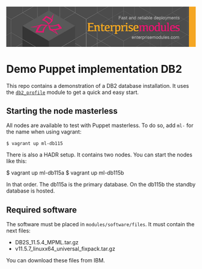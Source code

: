 [![Enterprise Modules](https://raw.githubusercontent.com/enterprisemodules/public_images/master/banner1.jpg)](https://www.enterprisemodules.com)
# Demo Puppet implementation DB2

This repo contains a demonstration of a DB2 database installation. It uses the [`db2_profile`](https://forge.puppet.com/enterprisemodules/db2_profile) module to get a quick and easy start.

## Starting the node masterless

All nodes are available to test with Puppet masterless. To do so, add `ml-` for the name when using vagrant:

```
$ vagrant up ml-db115
```

There is also a HADR setup. It contains two nodes. You can start the nodes like this:

$ vagrant up ml-db115a
$ vagrant up ml-db115b

In that order. The db115a is the primary database. On the db115b the standby database is hosted.
## Required software

The software must be placed in `modules/software/files`. It must contain the next files:

- DB2S_11.5.4_MPML.tar.gz
- v11.5.7_linuxx64_universal_fixpack.tar.gz

You can download these files from IBM.

